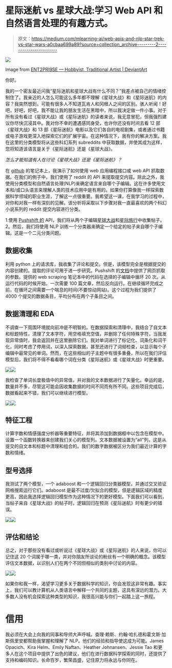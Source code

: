 # 星际迷航 vs 星球大战:学习 Web API 和自然语言处理的有趣方式。

> 原文：<https://medium.com/mlearning-ai/web-apis-and-nlp-star-trek-vs-star-wars-a0cbaa699a89?source=collection_archive---------2----------------------->

![](img/aeab5031616ada3f125a2b03d7f4561c.png)

Image from [ENT2PRI9SE — Hobbyist, Traditional Artist | DeviantArt](https://www.deviantart.com/ent2pri9se)

你好。

我的一个密友最近问我“星际迷航和星球大战有什么不同？”我差点被自己的情绪控制住了。我亲近的人怎么可能这么多年都不理解《星球大战》和《星际迷航》的内容？我突然想到，可能有很多人不知道瓦肯人和冈根人之间的区别。骇人听闻！好吧，好吧，好吧，我不能让我的朋友生活在黑暗中，所以我决定做一件小事。对于所有没有看过《星球大战》或《星际迷航》的读者来说，我无意冒犯，但我强烈建议你尽快沉浸其中。我对你不幸的遭遇感同身受，也许你还没有时间去看 12 部《星球大战》和 13 部《星际迷航》电影以及它们各自的电视剧集，或者通过书籍或电子游戏更深入地探索它们的扩展宇宙。在这种情况下，我有你的解决方案。我在这里的分类模型将从这些科幻系列 subreddits 中获取数据，并使其成为这样，您将知道该语言是关于《星际迷航》还是《星球大战》。

*怎么才能知道有人在讨论《星球大战》还是《星际迷航》？*

在 [github](https://github.com/CrazyMonkey333/STvsSW_NLP) 的笔记本上，我演示了如何使用 web 应用编程接口或 web API 抓取数据。在我们的例子中，我们使用了 reddit 的 API 来提取提交内容。除此之外，我使用分类模型和自然语言处理(NLP)来确定语言来自哪个子编辑。这在许多使用文本和/或口头语言来理解人类的技术应用中是有用的。如果你打算像我一样探索数据科学领域的职业生涯，了解这一点很重要。我希望这一课，在我学习的过程中，对你和对我一样有深刻的见解。该分析将采取以下步骤对我一直最喜欢的两个科幻小说系列的 reddit 提交内容进行分类。

1.使用 [Pushshift 的](https://github.com/pushshift/api) API，我们将从两个子编辑[星球大战](https://www.reddit.com/r/starwars)和[星际旅行](https://www.reddit.com/r/startrek)中收集帖子。
2。然后，我们将使用 NLP 训练一个分类器来确定一个给定的帖子来自哪个子编辑。这是一个二元分类问题。

## 数据收集

利用 python 上的请求库，我收集了评论和提交。但是，该模型完全是根据提交的内容创建的。提取的评论可用于进一步研究。Pushshift 的[文档](https://github.com/pushshift/api)中提供了网页抓取的参数。提供的 web scraping 笔记本中的代码在选择的子编辑中循环 20 次。从运行代码的时候开始，一次需要 100 篇文章，然后反向运行。在继续循环完成之前，在循环之间需要一个喘息的时间(不要惊动网站)。这个过程为我们提供了 4000 个提交的数据条目，平均分布在两个子条目之间。

## 数据清理和 EDA

不调查一下周围环境就向前冲是不明智的。在数据探索和清理中，我结合了自文本和标题特性，清理了文本字符，用空格填充空值，并删除了任何特殊字符，当我发现异常值时，我会返回并在这里删除它们。我对单词进行了标记化、词条化和词干化，同时考虑了停用词，以深入探索数据，甚至还进行了词频检查，以显示每个子编辑中最常见的单词。然而，在这些相似的子主题中有很多重叠，所以在我们评估模型后，我们将不得不看看哪个词在分类《星际迷航》或《星球大战》时更重要。

![](img/f4990910deb9ad591fb742872cbaf765.png)![](img/8e1c5c0f5ead0f762c04cfa84831b1e2.png)

我检查了单词长度极值中的异常值，并对我的文本数据进行了矢量化。幸运的是，数量并不多，尽管这可能会因收集数据的时间不同而有所不同。这些项目完成后，数据看起来不错，我们可以继续进行模型。

![](img/79f9d2a7452ab4a15e14be5d63311250.png)![](img/a110b8978d2a4db41d945418f03fde20.png)

## 特征工程

计算字数和情感强度分析器等重要特征，并将其添加到数据框中以包含在模型中。设置一个函数转换器来创建我们关心的模型列。文本数据被设置为“all”列，这是从提交的自文本和标题中清理和组合的。我们的数字数据被区分为我们最近计算的字数和情绪。

## 型号选择

我测试了两个模型，一个 adaboost 和一个逻辑回归分类器模型，并通过交叉验证网格搜索运行它们。adaboost 是最不过度/欠拟合的模型，但是逻辑区域的精度更高，因此我选择逻辑回归模型作为这种情况下的更好模型。下面我们可以看到，当帖子来自《星球大战》的帖子时，逻辑回归在预测《星际迷航》时有更少的错误。

![](img/6009bd0720812588ad229c2d7e5c343c.png)![](img/6931b5238f8a28d940eadbe34bb8749b.png)

## 评估和结论

总之，对于那些没有看过或听说过《星球大战》或《星际迷航》的人来说，你可以记住这 20 个词属于哪一类，并对你朋友所谈论的粉丝有一个明确的概念。该模型评估文本数据，以识别人们在两个不同但相似的类别中讨论的内容。

![](img/b5e41f29763905daee6a548c05cb5599.png)![](img/619138e880c86ea2278c5717a868f29d.png)

如果你和我一样，渴望学习更多关于数据科学的知识，你会发现这非常有趣。事实上，我们可以教计算机从人类语言中解释一个共同的主题，这具有深远的潜力。大多数人没有机会探索这种类型的知识，我很高兴能与你们一起踏上这一旅程。

# 信用

我必须在大会上向我的同事和导师大声呼喊。查理·赖斯、约翰·哈扎德和霍文斯·加斯佩里安都帮助我掌握和理解了 NLP。他们的经验和指导使这成为可能。James Opacich、Kira Helm、Emily Naftan、Heather Johnansen、Jessie Tao 和更多人在这个项目中提供了出色的建议，他们在进行数据科学探索的同时，还提供了支持和编码知识。长命百岁，繁荣昌盛，记住原力将永远与你同在。